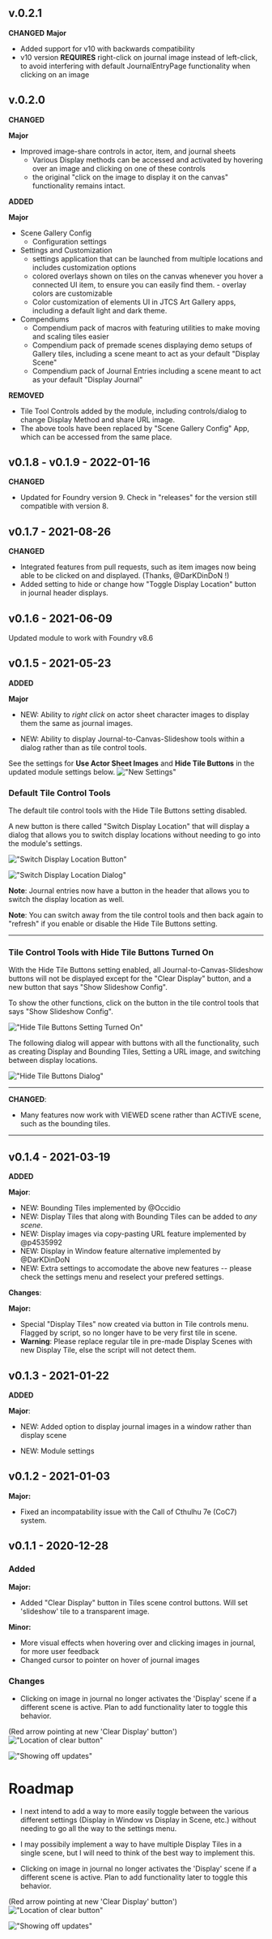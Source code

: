 ## v.0.2.1

**CHANGED**
**Major**

-   Added support for v10 with backwards compatibility
-   v10 version **REQUIRES** right-click on journal image instead of left-click, to avoid interfering with default JournalEntryPage functionality when clicking on an image

## v.0.2.0

**CHANGED**

**Major**

-   Improved image-share controls in actor, item, and journal sheets
    -   Various Display methods can be accessed and activated by hovering over an image and clicking on one of these controls
    -   the original "click on the image to display it on the canvas" functionality remains intact.

**ADDED**

**Major**

-   Scene Gallery Config
    -   Configuration settings
-   Settings and Customization
    -   settings application that can be launched from multiple locations and includes customization options
    -   colored overlays shown on tiles on the canvas whenever you hover a connected UI item, to ensure you can easily find them. - overlay colors are customizable
    -   Color customization of elements UI in JTCS Art Gallery apps, including a default light and dark theme.
-   Compendiums
    -   Compendium pack of macros with featuring utilities to make moving and scaling tiles easier
    -   Compendium pack of premade scenes displaying demo setups of Gallery tiles, including a scene meant to act as your default "Display Scene"
    -   Compendium pack of Journal Entries including a scene meant to act as your default "Display Journal"

**REMOVED**

-   Tile Tool Controls added by the module, including controls/dialog to change Display Method and share URL image.
-   The above tools have been replaced by "Scene Gallery Config" App, which can be accessed from the same place.

## **v0.1.8 - v0.1.9** - 2022-01-16

**CHANGED**

-   Updated for Foundry version 9. Check in "releases" for the version still compatible with version 8.

## **v0.1.7** - 2021-08-26

**CHANGED**

-   Integrated features from pull requests, such as item images now being able to be clicked on and displayed. (Thanks, @DarKDinDoN !)
-   Added setting to hide or change how "Toggle Display Location" button in journal header displays.

## **v0.1.6** - 2021-06-09

Updated module to work with Foundry v8.6

## **v0.1.5** - 2021-05-23

**ADDED**

**Major**

-   NEW: Ability to _right click_ on actor sheet character images to display them the same as journal images.

-   NEW: Ability to display Journal-to-Canvas-Slideshow tools within a dialog rather than as tile control tools.

See the settings for **Use Actor Sheet Images** and **Hide Tile Buttons** in the updated module settings below.
!["New Settings"](https://i.imgur.com/AfHLPSG.png)

### Default Tile Control Tools

The default tile control tools with the Hide Tile Buttons setting disabled.

A new button is there called "Switch Display Location" that will display a dialog that allows you to switch display locations without needing to go into the module's settings.

!["Switch Display Location Button"](https://i.imgur.com/3XLHTku.png)

!["Switch Display Location Dialog"](https://i.imgur.com/CBSidW0.png)

**Note**: Journal entries now have a button in the header that allows you to switch the display location as well.

**Note**: You can switch away from the tile control tools and then back again to "refresh" if you enable or disable the Hide Tile Buttons setting.

---

### Tile Control Tools with Hide Tile Buttons Turned On

With the Hide Tile Buttons setting enabled, all Journal-to-Canvas-Slideshow buttons will not be displayed except for the "Clear Display" button, and a new button that says "Show Slideshow Config".

To show the other functions, click on the button in the tile control tools that says "Show Slideshow Config".

!["Hide Tile Buttons Setting Turned On"](https://i.imgur.com/6a7oxpt.png)

The following dialog will appear with buttons with all the functionality, such as creating Display and Bounding Tiles, Setting a URL image, and switching between display locations.

!["Hide Tile Buttons Dialog"](https://i.imgur.com/u5DWfMc.png)

---

**CHANGED**:

-   Many features now work with VIEWED scene rather than ACTIVE scene, such as the bounding tiles.

---

## **v0.1.4** - 2021-03-19

**ADDED**

**Major**:

-   NEW: Bounding Tiles implemented by @Occidio
-   NEW: Display Tiles that along with Bounding Tiles can be added to _any scene_.
-   NEW: Display images via copy-pasting URL feature implemented by @p4535992
-   NEW: Display in Window feature alternative implemented by @DarKDinDoN
-   NEW: Extra settings to accomodate the above new features -- please check the settings menu and reselect your prefered settings.

**Changes**:

**Major:**

-   Special "Display Tiles" now created via button in Tile controls menu. Flagged by script, so no longer have to be very first tile in scene.
-   **Warning**: Please replace regular tile in pre-made Display Scenes with new Display Tile, else the script will not detect them.

## **v0.1.3** - 2021-01-22

**ADDED**

**Major**:

-   NEW: Added option to display journal images in a window rather than display scene

-   NEW: Module settings

## **v0.1.2** - 2021-01-03

**Major:**

-   Fixed an incompatability issue with the Call of Cthulhu 7e (CoC7) system.

## **v0.1.1** - 2020-12-28

### **Added**

**Major:**

-   Added "Clear Display" button in Tiles scene control buttons. Will set 'slideshow' tile to a transparent image.

**Minor:**

-   More visual effects when hovering over and clicking images in journal, for more user feedback
-   Changed cursor to pointer on hover of journal images

### **Changes**

-   Clicking on image in journal no longer activates the 'Display' scene if a different scene is active. Plan to add functionality later to toggle this behavior.

(Red arrow pointing at new 'Clear Display' button')
!["Location of clear button"](https://i.imgur.com/aPtU9QL.jpg)

!["Showing off updates"](https://media2.giphy.com/media/sIKIPBhN3c5vLPVxGu/giphy.gif)

# Roadmap

-   I next intend to add a way to more easily toggle between the various different settings (Display in Window vs Display in Scene, etc.) without needing to go all the way to the settings menu.

-   I may possibily implement a way to have multiple Display Tiles in a single scene, but I will need to think of the best way to implement this.

*   Clicking on image in journal no longer activates the 'Display' scene if a different scene is active. Plan to add functionality later to toggle this behavior.

(Red arrow pointing at new 'Clear Display' button')
!["Location of clear button"](https://i.imgur.com/aPtU9QL.jpg)

!["Showing off updates"](https://media2.giphy.com/media/sIKIPBhN3c5vLPVxGu/giphy.gif)
